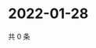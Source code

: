 # 2022-01-28

共 0 条

<!-- BEGIN WEIBO -->
<!-- 最后更新时间 Fri Jan 28 2022 15:08:45 GMT+0800 (China Standard Time) -->

<!-- END WEIBO -->
